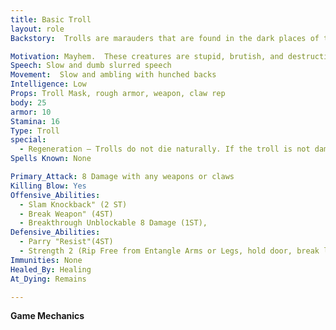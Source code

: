 ```yaml
---
title: Basic Troll
layout: role
Backstory:  Trolls are marauders that are found in the dark places of the world.  They hide in caves, dark woods, and even the caverns that worm their way under the ground.  It is said that they have found the source of essence thus giving them a stronger hold of their essence than other creatures.

Motivation: Mayhem.  These creatures are stupid, brutish, and destructive.  They love violence and cruelty.
Speech: Slow and dumb slurred speech
Movement:  Slow and ambling with hunched backs
Intelligence: Low
Props: Troll Mask, rough armor, weapon, claw rep
body: 25 
armor: 10
Stamina: 16
Type: Troll
special: 
  - Regeneration – Trolls do not die naturally. If the troll is not damaged with fire while in the bleed count or as part of the killing blow, the troll will complete its bleed and death count and awaken with full Body and Stamina points.
Spells Known: None 

Primary_Attack: 8 Damage with any weapons or claws
Killing Blow: Yes
Offensive_Abilities: 
  - Slam Knockback" (2 ST)
  - Break Weapon" (4ST)
  - Breakthrough Unblockable 8 Damage (1ST),
Defensive_Abilities:
  - Parry "Resist"(4ST)
  - Strength 2 (Rip Free from Entangle Arms or Legs, hold door, break lock, break baracade on 3 count)
Immunities: None
Healed_By: Healing
At_Dying: Remains

---
```




 





**Game Mechanics**





